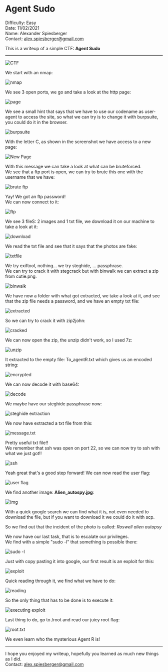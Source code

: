 # Agent Sudo

Difficulty: Easy  
Date: 11/02/2021  
Name: Alexander Spiesberger  
Contact: alex.spiesberger@gmail.com   

This is a writeup of a simple CTF: **Agent Sudo**

---

![CTF](assets/1.png)

We start with an nmap:

![nmap](assets/2.png)

We see 3 open ports, we go and take a look at the http page:

![page](assets/3.png)

We see a small hint that says that we have to use our codename as user-agent to access the site, so what we can try is to change it with burpsuite, you could do it in the browser.

![burpsuite](assets/4.png)

With the letter C, as shown in the screenshot we have access to a new page:

![New Page](assets/5.png)

With this message we can take a look at what can be bruteforced.  
We see that a ftp port is open, we can try to brute this one with the username that we have:

![brute ftp](assets/6.png)

Yay! We got an ftp password!  
We can now connect to it:

![ftp](assets/7.png)

We see 3 fileS: 2 images and 1 txt file, we download it on our machine to take a look at it:

![download](assets/8.png)

We read the txt file and see that it says that the photos are fake:

![txtfile](assets/9.png)

We try exiftool, nothing... we try steghide, ... passphrase.    
We can try to crack it with stegcrack but with binwalk we can extract a zip from cutie.png.

![binwalk](assets/10.png)

We have now a folder with what got extracted, we take a look at it, and see that the zip file needs a password, and we have an empty txt file:

![extracted](assets/11.png)

So we can try to crack it with zip2john:

![cracked](assets/12.png)

We can now open the zip, the unzip didn't work, so I used 7z:

![unzip](assets/13.png)

It extracted to the empty file: To_agentR.txt which gives us an encoded string:

![encrypted](assets/14.png)

We can now decode it with base64:

![decode](assets/15.png)

We maybe have our steghide passphrase now:

![steghide extraction](assets/16.png)

We now have extracted a txt file from this:

![message.txt](assets/17.png)

Pretty useful txt file!!    
We remember that ssh was open on port 22, so we can now try to ssh with what we just got!!

![ssh](assets/18.png)

Yeah great that's a good step forward!
We can now read the user flag:

![user flag](assets/19.png)

We find another image: **Alien_autospy.jpg**:

![img](assets/20.png)

With a quick google search we can find what it is, not even needed to download the file, but if you want to download it we could do it with scp.

So we find out that the incident of the photo is called: *Roswell alien autopsy*  

We now have our last task, that is to escalate our privileges.  
We find with a simple "sudo -l" that something is possible there:  

![sudo -l](assets/21.png)

Just with copy pasting it into google, our first result is an exploit for this: 

![exploit](assets/22.png)

Quick reading through it, we find what we have to do:

![reading](assets/23.png)

So the only thing that has to be done is to execute it:

![executing exploit](assets/24.png)

Last thing to do, go to /root and read our juicy root flag:

![root.txt](assets/25.png)

We even learn who the mysterious Agent R is! 

---

I hope you enjoyed my writeup, hopefully you learned as much new things as I did.   
Contact: alex.spiesberger@gmail.com 










